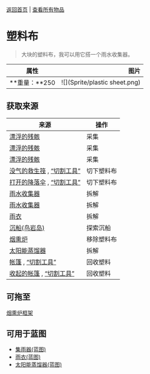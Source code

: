 [返回首页](index.md)   |  [查看所有物品](object.md)
# 塑料布  
> 大块的塑料布，我可以用它搭一个雨水收集器。  
  
  属性  |   图片   
 ----  |  ----:   
 **重量：**250  |  ![](Sprite/plastic sheet.png)   
  
## 获取来源  
来源  |  操作  
----  |  ----  
[漂浮的残骸](FloatingDebris.md)  |  采集  
[漂浮的残骸](FloatingDebris.md)  |  采集  
[漂浮的残骸](FloatingDebris.md)  |  采集  
[没气的救生筏](LifeRaftDeflated.md) , [“切割工具”](tag_Cutter.md)  |  切下塑料布  
[打开的降落伞](ParachuteDeployed.md) , [“切割工具”](tag_Cutter.md)  |  切下塑料布  
[雨水收集器](RainCatcher.md)  |  拆解  
[雨水收集器](RainCatcher.md)  |  拆解  
[雨衣](Raincoat.md)  |  拆解  
[沉船(鸟岩岛)](Shipwreck.md)  |  探索沉船  
[烟熏炉](SmokerNoFirePlastic.md)  |  移除塑料布  
[太阳能蒸馏器](SolarStill.md)  |  拆解  
[帐篷](TentDeployed.md) , [“切割工具”](tag_Cutter.md)  |  回收塑料  
[收起的帐篷](TentPacked.md) , [“切割工具”](tag_Cutter.md)  |  回收塑料  
## 可拖至  
[烟熏炉框架](SmokerFrame.md)  
## 可用于蓝图  
- [集雨器(蓝图)](Bp_Raincatcher.md)  
- [雨衣(蓝图)](Bp_Raincoat.md)  
- [太阳能蒸馏器(蓝图)](Bp_SolarStill.md)  
  
  
